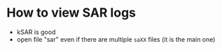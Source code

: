 # How to view SAR logs

- kSAR is good
- open file "sar" even if there are multiple `saXX` files (it is the main one)

